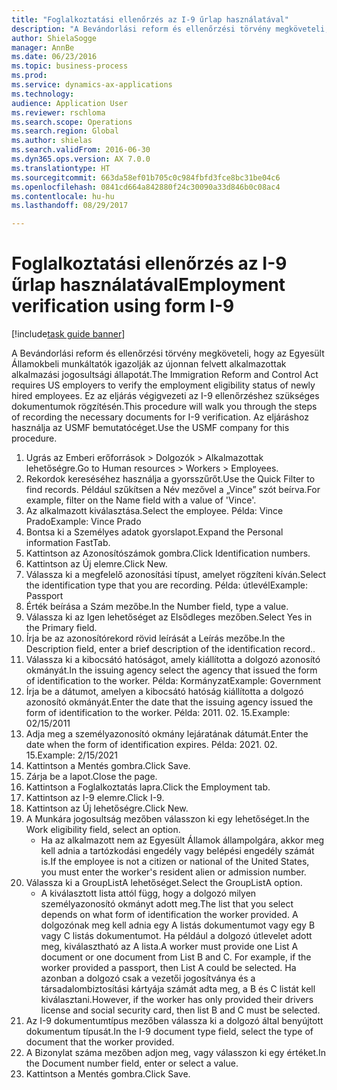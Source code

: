 ```yaml
--- 
title: "Foglalkoztatási ellenőrzés az I-9 űrlap használatával"
description: "A Bevándorlási reform és ellenőrzési törvény megköveteli, hogy az Egyesült Államokbeli munkáltatók igazolják az újonnan felvett alkalmazottak alkalmazási jogosultsági állapotát."
author: ShielaSogge
manager: AnnBe
ms.date: 06/23/2016
ms.topic: business-process
ms.prod: 
ms.service: dynamics-ax-applications
ms.technology: 
audience: Application User
ms.reviewer: rschloma
ms.search.scope: Operations
ms.search.region: Global
ms.author: shielas
ms.search.validFrom: 2016-06-30
ms.dyn365.ops.version: AX 7.0.0
ms.translationtype: HT
ms.sourcegitcommit: 663da58ef01b705c0c984fbfd3fce8bc31be04c6
ms.openlocfilehash: 0841cd664a842880f24c30090a33d846b0c08ac4
ms.contentlocale: hu-hu
ms.lasthandoff: 08/29/2017

---
```

# <a name="employment-verification-using-form-i-9"></a><span data-ttu-id="b2248-103">Foglalkoztatási ellenőrzés az I-9 űrlap használatával</span><span class="sxs-lookup"><span data-stu-id="b2248-103">Employment verification using form I-9</span></span>

[!include[task guide banner](../../../includes/task-guide-banner.md)]

<span data-ttu-id="b2248-104">A Bevándorlási reform és ellenőrzési törvény megköveteli, hogy az Egyesült Államokbeli munkáltatók igazolják az újonnan felvett alkalmazottak alkalmazási jogosultsági állapotát.</span><span class="sxs-lookup"><span data-stu-id="b2248-104">The Immigration Reform and Control Act requires US employers to verify the employment eligibility status of newly hired employees.</span></span> <span data-ttu-id="b2248-105">Ez az eljárás végigvezeti az I-9 ellenőrzéshez szükséges dokumentumok rögzítésén.</span><span class="sxs-lookup"><span data-stu-id="b2248-105">This procedure will walk you through the steps of recording the necessary documents for I-9 verification.</span></span> <span data-ttu-id="b2248-106">Az eljáráshoz használja az USMF bemutatócéget.</span><span class="sxs-lookup"><span data-stu-id="b2248-106">Use the USMF company for this procedure.</span></span>

1. <span data-ttu-id="b2248-107">Ugrás az Emberi erőforrások > Dolgozók > Alkalmazottak lehetőségre.</span><span class="sxs-lookup"><span data-stu-id="b2248-107">Go to Human resources > Workers > Employees.</span></span>
2. <span data-ttu-id="b2248-108">Rekordok kereséséhez használja a gyorsszűrőt.</span><span class="sxs-lookup"><span data-stu-id="b2248-108">Use the Quick Filter to find records.</span></span> <span data-ttu-id="b2248-109">Például szűkítsen a Név mezővel a „Vince” szót beírva.</span><span class="sxs-lookup"><span data-stu-id="b2248-109">For example, filter on the Name field with a value of 'Vince'.</span></span>
3. <span data-ttu-id="b2248-110">Az alkalmazott kiválasztása.</span><span class="sxs-lookup"><span data-stu-id="b2248-110">Select the employee.</span></span> <span data-ttu-id="b2248-111">Példa: Vince Prado</span><span class="sxs-lookup"><span data-stu-id="b2248-111">Example: Vince Prado</span></span>
4. <span data-ttu-id="b2248-112">Bontsa ki a Személyes adatok gyorslapot.</span><span class="sxs-lookup"><span data-stu-id="b2248-112">Expand the Personal information FastTab.</span></span>
5. <span data-ttu-id="b2248-113">Kattintson az Azonosítószámok gombra.</span><span class="sxs-lookup"><span data-stu-id="b2248-113">Click Identification numbers.</span></span>
6. <span data-ttu-id="b2248-114">Kattintson az Új elemre.</span><span class="sxs-lookup"><span data-stu-id="b2248-114">Click New.</span></span>
7. <span data-ttu-id="b2248-115">Válassza ki a megfelelő azonosítási típust, amelyet rögzíteni kíván.</span><span class="sxs-lookup"><span data-stu-id="b2248-115">Select the identification type that you are recording.</span></span> <span data-ttu-id="b2248-116">Példa: útlevél</span><span class="sxs-lookup"><span data-stu-id="b2248-116">Example: Passport</span></span>
8. <span data-ttu-id="b2248-117">Érték beírása a Szám mezőbe.</span><span class="sxs-lookup"><span data-stu-id="b2248-117">In the Number field, type a value.</span></span>
9. <span data-ttu-id="b2248-118">Válassza ki az Igen lehetőséget az Elsődleges mezőben.</span><span class="sxs-lookup"><span data-stu-id="b2248-118">Select Yes in the Primary field.</span></span>
10. <span data-ttu-id="b2248-119">Írja be az azonosítórekord rövid leírását a Leírás mezőbe.</span><span class="sxs-lookup"><span data-stu-id="b2248-119">In the Description field, enter a brief description of the identification record..</span></span>
11. <span data-ttu-id="b2248-120">Válassza ki a kibocsátó hatóságot, amely kiállította a dolgozó azonosító okmányát.</span><span class="sxs-lookup"><span data-stu-id="b2248-120">In the issuing agency select the agency that issued the form of identification to the worker.</span></span> <span data-ttu-id="b2248-121">Példa: Kormányzat</span><span class="sxs-lookup"><span data-stu-id="b2248-121">Example: Government</span></span>
12. <span data-ttu-id="b2248-122">Írja be a dátumot, amelyen a kibocsátó hatóság kiállította a dolgozó azonosító okmányát.</span><span class="sxs-lookup"><span data-stu-id="b2248-122">Enter the date that the issuing agency issued the form of identification to the worker.</span></span> <span data-ttu-id="b2248-123">Példa: 2011. 02. 15.</span><span class="sxs-lookup"><span data-stu-id="b2248-123">Example: 02/15/2011</span></span>
13. <span data-ttu-id="b2248-124">Adja meg a személyazonosító okmány lejáratának dátumát.</span><span class="sxs-lookup"><span data-stu-id="b2248-124">Enter the date when the form of identification expires.</span></span> <span data-ttu-id="b2248-125">Példa: 2021. 02. 15.</span><span class="sxs-lookup"><span data-stu-id="b2248-125">Example: 2/15/2021</span></span>
14. <span data-ttu-id="b2248-126">Kattintson a Mentés gombra.</span><span class="sxs-lookup"><span data-stu-id="b2248-126">Click Save.</span></span>
15. <span data-ttu-id="b2248-127">Zárja be a lapot.</span><span class="sxs-lookup"><span data-stu-id="b2248-127">Close the page.</span></span>
16. <span data-ttu-id="b2248-128">Kattintson a Foglalkoztatás lapra.</span><span class="sxs-lookup"><span data-stu-id="b2248-128">Click the Employment tab.</span></span>
17. <span data-ttu-id="b2248-129">Kattintson az I-9 elemre.</span><span class="sxs-lookup"><span data-stu-id="b2248-129">Click I-9.</span></span>
18. <span data-ttu-id="b2248-130">Kattintson az Új lehetőségre.</span><span class="sxs-lookup"><span data-stu-id="b2248-130">Click New.</span></span>
19. <span data-ttu-id="b2248-131">A Munkára jogosultság mezőben válasszon ki egy lehetőséget.</span><span class="sxs-lookup"><span data-stu-id="b2248-131">In the Work eligibility field, select an option.</span></span>
    * <span data-ttu-id="b2248-132">Ha az alkalmazott nem az Egyesült Államok állampolgára, akkor meg kell adnia a tartózkodási engedély vagy belépési engedély számát is.</span><span class="sxs-lookup"><span data-stu-id="b2248-132">If the employee is not a citizen or national of the United States, you must enter the worker's resident alien or admission number.</span></span>  
20. <span data-ttu-id="b2248-133">Válassza ki a GroupListA lehetőséget.</span><span class="sxs-lookup"><span data-stu-id="b2248-133">Select the GroupListA option.</span></span>
    * <span data-ttu-id="b2248-134">A kiválasztott lista attól függ, hogy a dolgozó milyen személyazonosító okmányt adott meg.</span><span class="sxs-lookup"><span data-stu-id="b2248-134">The list that you select depends on what form of identification the worker provided.</span></span> <span data-ttu-id="b2248-135">A dolgozónak meg kell adnia egy A listás dokumentumot vagy egy B vagy C listás dokumentumot. Ha például a dolgozó útlevelet adott meg, kiválasztható az A lista.</span><span class="sxs-lookup"><span data-stu-id="b2248-135">A worker must provide one List A document or one document from List B and C. For example, if the worker provided a passport, then List A could be selected.</span></span> <span data-ttu-id="b2248-136">Ha azonban a dolgozó csak a vezetői jogosítványa és a társadalombiztosítási kártyája számát adta meg, a B és C listát kell kiválasztani.</span><span class="sxs-lookup"><span data-stu-id="b2248-136">However, if the worker has only provided their drivers license and social security card, then list B and C must be selected.</span></span>  
21. <span data-ttu-id="b2248-137">Az I-9 dokumentumtípus mezőben válassza ki a dolgozó által benyújtott dokumentum típusát.</span><span class="sxs-lookup"><span data-stu-id="b2248-137">In the I-9 document type field, select the type of document that the worker provided.</span></span>
22. <span data-ttu-id="b2248-138">A Bizonylat száma mezőben adjon meg, vagy válasszon ki egy értéket.</span><span class="sxs-lookup"><span data-stu-id="b2248-138">In the Document number field, enter or select a value.</span></span>
23. <span data-ttu-id="b2248-139">Kattintson a Mentés gombra.</span><span class="sxs-lookup"><span data-stu-id="b2248-139">Click Save.</span></span>


